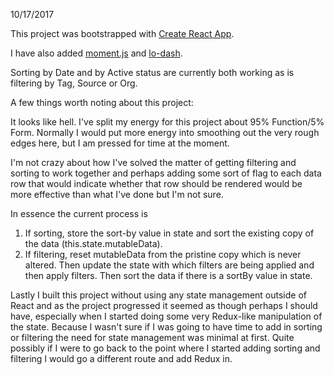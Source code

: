 10/17/2017

This project was bootstrapped with [Create React App](https://github.com/facebookincubator/create-react-app).

I have also added [moment.js](https://momentjs.com/) and [lo-dash](https://lodash.com/).

Sorting by Date and by Active status are currently both working as is filtering by Tag, Source or Org.

A few things worth noting about this project:

It looks like hell. I've split my energy for this project about 95% Function/5% Form. Normally I would put more energy into smoothing out the very rough edges here, but I am pressed for time at the moment.

I'm not crazy about how I've solved the matter of getting filtering and sorting to work together and perhaps adding some sort of flag to each data row that would indicate whether that row should be rendered would be more effective than what I've done but I'm not sure.

In essence the current process is 
1. If sorting, store the sort-by value in state and sort the existing copy of the data (this.state.mutableData).
2. If filtering, reset mutableData from the pristine copy which is never altered. Then update the state with which filters are being applied and then apply filters. Then sort the data if there is a sortBy value in state.

Lastly I built this project without using any state management outside of React and as the project progressed it seemed as though perhaps I should have, especially when I started doing some very Redux-like manipulation of the state. Because I wasn't sure if I was going to have time to add in sorting or filtering the need for state management was minimal at first. Quite possibly if I were to go back to the point where I started adding sorting and filtering I would go a different route and add Redux in.
